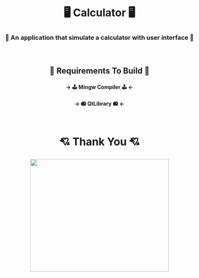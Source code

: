 # <p align="center"> 🖥️ Calculator 🖥️ </p>
### <p align="center"> 📖 An application that simulate a calculator with user interface 📖 </p><br>

## <p align="center">🔨 Requirements To Build 🔨</p>
#### <p align="center">-> 🕹️ Mingw Compiler 🕹️ <- </p>
#### <p align="center">-> 📻 QtLibrary 📻 <- </p><br>

# <p align="center">💘 Thank You 💘</p>
<p align="center">
  <img width="370" height="300" src="https://i.pinimg.com/originals/2d/b5/24/2db5248089afd2e05340ff28b251d5b3.gif">
</p>
